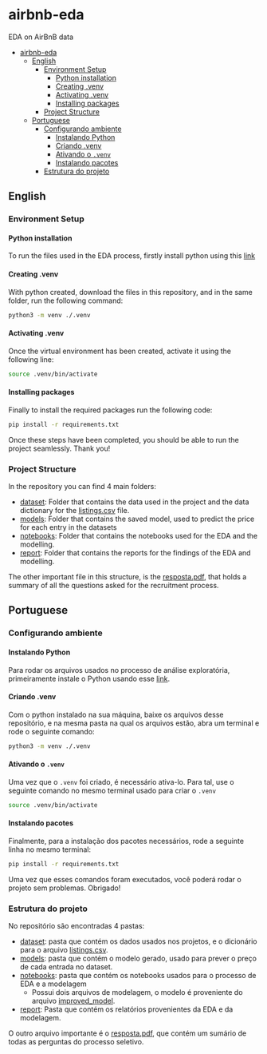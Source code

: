 # airbnb-eda

EDA on AirBnB data

- [airbnb-eda](#airbnb-eda)
  - [English](#english)
    - [Environment Setup](#environment-setup)
      - [Python installation](#python-installation)
      - [Creating .venv](#creating-venv)
      - [Activating .venv](#activating-venv)
      - [Installing packages](#installing-packages)
    - [Project Structure](#project-structure)
  - [Portuguese](#portuguese)
    - [Configurando ambiente](#configurando-ambiente)
      - [Instalando Python](#instalando-python)
      - [Criando .venv](#criando-venv)
      - [Ativando o `.venv`](#ativando-o-venv)
      - [Instalando pacotes](#instalando-pacotes)
    - [Estrutura do projeto](#estrutura-do-projeto)

## English

### Environment Setup

#### Python installation

To run the files used in the EDA process, firstly install python using this [link](https://www.python.org/downloads/)

#### Creating .venv

With python created, download the files in this repository, and in the same folder, run the following command:

```bash
python3 -m venv ./.venv
```

#### Activating .venv

Once the virtual environment has been created, activate it using the following line:

```bash
source .venv/bin/activate
```

#### Installing packages

Finally to install the required packages run the following code:

```bash
pip install -r requirements.txt
```

Once these steps have been completed, you should be able to run the project seamlessly. Thank you!

### Project Structure

In the repository you can find 4 main folders:

- [dataset](./dataset/): Folder that contains the data used in the project and the data dictionary for the [listings.csv](./dataset/listings.csv) file.
- [models](./models/): Folder that contains the saved model, used to predict the price for each entry in the datasets
- [notebooks](./notebooks/): Folder that contains the notebooks used for the EDA and the modelling.
- [report](./report/): Folder that contains the reports for the findings of the EDA and modelling.

The other important file in this structure, is the [resposta.pdf](./resposta.pdf), that holds a summary of all the questions asked for the recruitment process.

## Portuguese

### Configurando ambiente

#### Instalando Python

Para rodar os arquivos usados no processo de análise exploratória, primeiramente instale o Python usando esse [link](https://www.python.org/downloads/).

#### Criando .venv

Com o python instalado na sua máquina, baixe os arquivos desse repositório, e na mesma pasta na qual os arquivos estão, abra um terminal e rode o seguinte comando:

```bash
python3 -m venv ./.venv
```

#### Ativando o `.venv`

Uma vez que o `.venv` foi criado, é necessário ativa-lo. Para tal, use o seguinte comando no mesmo terminal usado para criar o `.venv`

```bash
source .venv/bin/activate
```

#### Instalando pacotes

Finalmente, para a instalação dos pacotes necessários, rode a seguinte linha no mesmo terminal:

```bash
pip install -r requirements.txt
```

Uma vez que esses comandos foram executados, você poderá rodar o projeto sem problemas. Obrigado!

### Estrutura do projeto

No repositório são encontradas 4 pastas:

- [dataset](./dataset/): pasta que contém os dados usados nos projetos, e o dicionário para o arquivo [listings.csv](./dataset/listings.csv).
- [models](./models/): pasta que contém o modelo gerado, usado para prever o preço de cada entrada no dataset.
- [notebooks](./notebooks/): pasta que contém os notebooks usados para o processo de EDA e a modelagem
  - Possui dois arquivos de modelagem, o modelo é proveniente do arquivo [improved_model](./notebooks/improved_model.ipynb).
- [report](./report/): Pasta que contém os relatórios provenientes da EDA e da modelagem.

O outro arquivo importante é o [resposta.pdf](./resposta.pdf), que contém um sumário de todas as perguntas do processo seletivo.
